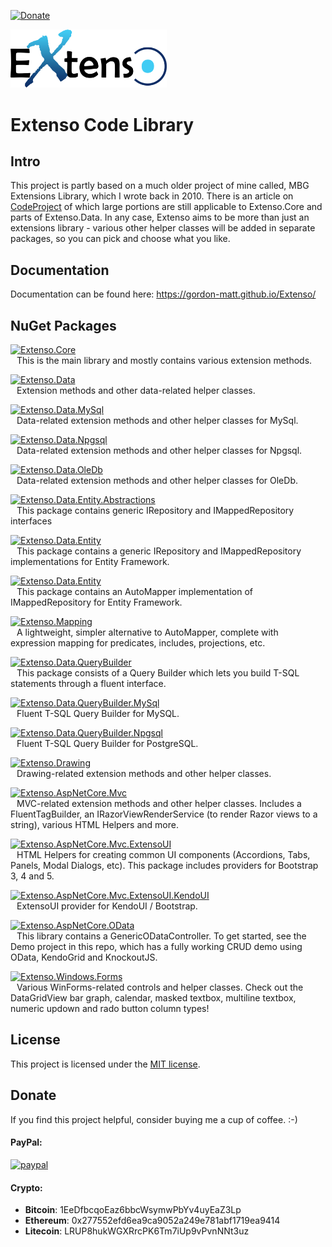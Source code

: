 [![Donate](https://img.shields.io/badge/Donate-PayPal-green.svg)](https://www.paypal.com/cgi-bin/webscr?cmd=_donations&business=gordon_matt%40live%2ecom&lc=AU&currency_code=AUD&bn=PP%2dDonationsBF%3abtn_donateCC_LG%2egif%3aNonHosted)

<img src="https://github.com/gordon-matt/Extenso/blob/master/_Misc/ExtensoLogo.png" alt="Logo" width="250" />

# Extenso Code Library

## Intro
This project is partly based on a much older project of mine called, MBG Extensions Library, which I wrote back in 2010. There is an article on [CodeProject](https://www.codeproject.com/Articles/116940/MBG-Extensions-Library) of which large portions are still applicable to Extenso.Core and parts of Extenso.Data. In any case, Extenso aims to be more than just an extensions library - various other helper classes will be added in separate packages, so you can pick and choose what you like.

## Documentation
Documentation can be found here: https://gordon-matt.github.io/Extenso/

## NuGet Packages


<p>
  <a href="https://www.nuget.org/packages/Extenso.Core">
    <img src="https://img.shields.io/nuget/v/Extenso.Core?style=flat-square&logo=nuget&label=Extenso.Core" alt="Extenso.Core" height="20">
  </a>
  <br />
  <span style="margin-left: 10px;">This is the main library and mostly contains various extension methods.</span>
</p>
<p>
  <a href="https://www.nuget.org/packages/Extenso.Data">
    <img src="https://img.shields.io/nuget/v/Extenso.Data?style=flat-square&logo=nuget&label=Extenso.Data" alt="Extenso.Data" height="20">
  </a>
  <br />
  <span style="margin-left: 10px;">Extension methods and other data-related helper classes.</span>
</p>
<p>
  <a href="https://www.nuget.org/packages/Extenso.Data.MySql">
    <img src="https://img.shields.io/nuget/v/Extenso.Data.MySql?style=flat-square&logo=nuget&label=Extenso.Data.MySql" alt="Extenso.Data.MySql" height="20">
  </a>
  <br />
  <span style="margin-left: 10px;">Data-related extension methods and other helper classes for MySql.</span>
</p>
<p>
  <a href="https://www.nuget.org/packages/Extenso.Data.Npgsql">
    <img src="https://img.shields.io/nuget/v/Extenso.Data.Npgsql?style=flat-square&logo=nuget&label=Extenso.Data.Npgsql" alt="Extenso.Data.Npgsql" height="20">
  </a>
  <br />
  <span style="margin-left: 10px;">Data-related extension methods and other helper classes for Npgsql.</span>
</p>
<p>
  <a href="https://www.nuget.org/packages/Extenso.Data.OleDb">
    <img src="https://img.shields.io/nuget/v/Extenso.Data.OleDb?style=flat-square&logo=nuget&label=Extenso.Data.OleDb" alt="Extenso.Data.OleDb" height="20">
  </a>
  <br />
  <span style="margin-left: 10px;">Data-related extension methods and other helper classes for OleDb.</span>
</p>
<p>
  <a href="https://www.nuget.org/packages/Extenso.Data.Entity.Abstractions">
    <img src="https://img.shields.io/nuget/v/Extenso.Data.Entity.Abstractions?style=flat-square&logo=nuget&label=Extenso.Data.Entity.Abstractions" alt="Extenso.Data.Entity.Abstractions" height="20">
  </a>
  <br />
  <span style="margin-left: 10px;">This package contains generic IRepository and IMappedRepository<TModel, TEntity> interfaces</span>
</p>
<p>
  <a href="https://www.nuget.org/packages/Extenso.Data.Entity">
    <img src="https://img.shields.io/nuget/v/Extenso.Data.Entity?style=flat-square&logo=nuget&label=Extenso.Data.Entity" alt="Extenso.Data.Entity" height="20">
  </a>
  <br />
  <span style="margin-left: 10px;">This package contains a generic IRepository and IMappedRepository<TModel, TEntity> implementations for Entity Framework.</span>
</p>
<p>
  <a href="https://www.nuget.org/packages/Extenso.Data.Entity">
    <img src="https://img.shields.io/nuget/v/Extenso.Data.Entity?style=flat-square&logo=nuget&label=Extenso.Data.Entity" alt="Extenso.Data.Entity" height="20">
  </a>
  <br />
  <span style="margin-left: 10px;">This package contains an AutoMapper implementation of IMappedRepository<TModel, TEntity> for Entity Framework.</span>
</p>
<p>
  <a href="https://www.nuget.org/packages/Extenso.Mapping">
    <img src="https://img.shields.io/nuget/v/Extenso.Mapping?style=flat-square&logo=nuget&label=Extenso.Mapping" alt="Extenso.Mapping" height="20">
  </a>
  <br />
  <span style="margin-left: 10px;">A lightweight, simpler alternative to AutoMapper, complete with expression mapping for predicates, includes, projections, etc.</span>
</p>
<p>
  <a href="https://www.nuget.org/packages/Extenso.Data.QueryBuilder">
    <img src="https://img.shields.io/nuget/v/Extenso.Data.QueryBuilder?style=flat-square&logo=nuget&label=Extenso.Data.QueryBuilder" alt="Extenso.Data.QueryBuilder" height="20">
  </a>
  <br />
  <span style="margin-left: 10px;">This package consists of a Query Builder which lets you build T-SQL statements through a fluent interface.</span>
</p>
<p>
  <a href="https://www.nuget.org/packages/Extenso.Data.QueryBuilder.MySql">
    <img src="https://img.shields.io/nuget/v/Extenso.Data.QueryBuilder.MySql?style=flat-square&logo=nuget&label=Extenso.Data.QueryBuilder.MySql" alt="Extenso.Data.QueryBuilder.MySql" height="20">
  </a>
  <br />
  <span style="margin-left: 10px;">Fluent T-SQL Query Builder for MySQL.</span>
</p>
<p>
  <a href="https://www.nuget.org/packages/Extenso.Data.QueryBuilder.Npgsql">
    <img src="https://img.shields.io/nuget/v/Extenso.Data.QueryBuilder.Npgsql?style=flat-square&logo=nuget&label=Extenso.Data.QueryBuilder.Npgsql" alt="Extenso.Data.QueryBuilder.Npgsql" height="20">
  </a>
  <br />
  <span style="margin-left: 10px;">Fluent T-SQL Query Builder for PostgreSQL.</span>
</p>
<p>
  <a href="https://www.nuget.org/packages/Extenso.Drawing">
    <img src="https://img.shields.io/nuget/v/Extenso.Drawing?style=flat-square&logo=nuget&label=Extenso.Drawing" alt="Extenso.Drawing" height="20">
  </a>
  <br />
  <span style="margin-left: 10px;">Drawing-related extension methods and other helper classes.</span>
</p>
<p>
  <a href="https://www.nuget.org/packages/Extenso.AspNetCore.Mvc">
    <img src="https://img.shields.io/nuget/v/Extenso.AspNetCore.Mvc?style=flat-square&logo=nuget&label=Extenso.AspNetCore.Mvc" alt="Extenso.AspNetCore.Mvc" height="20">
  </a>
  <br />
  <span style="margin-left: 10px;">MVC-related extension methods and other helper classes. Includes a FluentTagBuilder, an IRazorViewRenderService (to render Razor views to a string), various HTML Helpers and more.</span>
</p>
<p>
  <a href="https://www.nuget.org/packages/Extenso.AspNetCore.Mvc.ExtensoUI">
    <img src="https://img.shields.io/nuget/v/Extenso.AspNetCore.Mvc.ExtensoUI?style=flat-square&logo=nuget&label=Extenso.AspNetCore.Mvc.ExtensoUI" alt="Extenso.AspNetCore.Mvc.ExtensoUI" height="20">
  </a>
  <br />
  <span style="margin-left: 10px;">HTML Helpers for creating common UI components (Accordions, Tabs, Panels, Modal Dialogs, etc). This package includes providers for Bootstrap 3, 4 and 5.</span>
</p>
<p>
  <a href="https://www.nuget.org/packages/Extenso.AspNetCore.Mvc.ExtensoUI.KendoUI">
    <img src="https://img.shields.io/nuget/v/Extenso.AspNetCore.Mvc.ExtensoUI.KendoUI?style=flat-square&logo=nuget&label=Extenso.AspNetCore.Mvc.ExtensoUI.KendoUI" alt="Extenso.AspNetCore.Mvc.ExtensoUI.KendoUI" height="20">
  </a>
  <br />
  <span style="margin-left: 10px;">ExtensoUI provider for KendoUI / Bootstrap.</span>
</p>
<p>
  <a href="https://www.nuget.org/packages/Extenso.AspNetCore.OData">
    <img src="https://img.shields.io/nuget/v/Extenso.AspNetCore.OData?style=flat-square&logo=nuget&label=Extenso.AspNetCore.OData" alt="Extenso.AspNetCore.OData" height="20">
  </a>
  <br />
  <span style="margin-left: 10px;">This library contains a GenericODataController. To get started, see the Demo project in this repo, which has a fully working CRUD demo using OData, KendoGrid and KnockoutJS.</span>
</p>
<p>
  <a href="https://www.nuget.org/packages/Extenso.Windows.Forms">
    <img src="https://img.shields.io/nuget/v/Extenso.Windows.Forms?style=flat-square&logo=nuget&label=Extenso.Windows.Forms" alt="Extenso.Windows.Forms" height="20">
  </a>
  <br />
  <span style="margin-left: 10px;">Various WinForms-related controls and helper classes. Check out the DataGridView bar graph, calendar, masked textbox, multiline textbox, numeric updown and rado button column types!</span>
</p>

## License

This project is licensed under the [MIT license](LICENSE.txt).

## Donate
If you find this project helpful, consider buying me a cup of coffee.  :-)

#### PayPal:

[![paypal](https://www.paypalobjects.com/en_US/i/btn/btn_donateCC_LG.gif)](https://www.paypal.com/cgi-bin/webscr?cmd=_donations&business=gordon_matt%40live%2ecom&lc=AU&currency_code=AUD&bn=PP%2dDonationsBF%3abtn_donateCC_LG%2egif%3aNonHosted)

#### Crypto:
- **Bitcoin**: 1EeDfbcqoEaz6bbcWsymwPbYv4uyEaZ3Lp
- **Ethereum**: 0x277552efd6ea9ca9052a249e781abf1719ea9414
- **Litecoin**: LRUP8hukWGXRrcPK6Tm7iUp9vPvnNNt3uz
